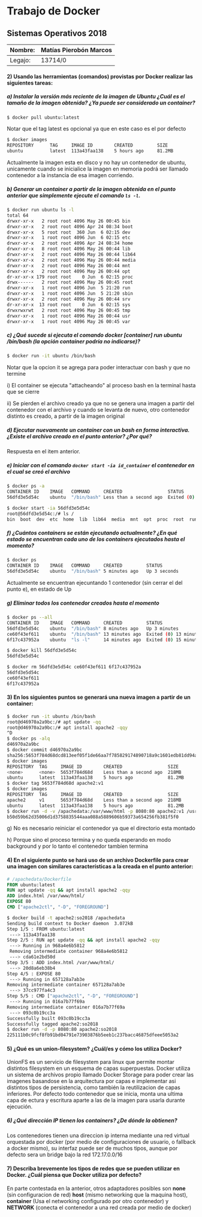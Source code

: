 # Trabajo de Docker

## Sistemas Operativos 2018

| Nombre: | Matías Pierobón Marcos |
| ------- | ---------------------- |
| Legajo: | 13714/0                |



#### 2) Usando las herramientas (comandos) provistas por Docker realizar las siguientes tareas:

##### a) Instalar la versión más reciente de la imagen de Ubuntu ¿Cuál es el tamaño de la imagen obtenida? ¿Ya puede ser considerado un container?

```bash
$ docker pull ubuntu:latest
```

Notar que el tag latest es opcional ya que en este caso es el por defecto

```bash
$ docker images
REPOSITORY		TAG		IMAGE ID		CREATED			SIZE
ubuntu			latest	113a43faa138	5 hours ago		81.2MB
```

Actualmente la imagen esta en disco y no hay un contenedor de ubuntu, unicamente cuando se inicialice la imagen en memoria podrá ser llamado contenedor a la instancia de esa imagen corriendo.

##### b) Generar un container a partir de la imagen obtenida en el punto anterior que simplemente ejecute el comando `ls -l`. 

```bash
$ docker run ubuntu ls -l
total 64
drwxr-xr-x   2 root root 4096 May 26 00:45 bin
drwxr-xr-x   2 root root 4096 Apr 24 08:34 boot
drwxr-xr-x   5 root root  360 Jun  6 02:15 dev
drwxr-xr-x   1 root root 4096 Jun  6 02:15 etc
drwxr-xr-x   2 root root 4096 Apr 24 08:34 home
drwxr-xr-x   8 root root 4096 May 26 00:44 lib
drwxr-xr-x   2 root root 4096 May 26 00:44 lib64
drwxr-xr-x   2 root root 4096 May 26 00:44 media
drwxr-xr-x   2 root root 4096 May 26 00:44 mnt
drwxr-xr-x   2 root root 4096 May 26 00:44 opt
dr-xr-xr-x 179 root root    0 Jun  6 02:15 proc
drwx------   2 root root 4096 May 26 00:45 root
drwxr-xr-x   1 root root 4096 Jun  5 21:20 run
drwxr-xr-x   1 root root 4096 Jun  5 21:20 sbin
drwxr-xr-x   2 root root 4096 May 26 00:44 srv
dr-xr-xr-x  13 root root    0 Jun  6 02:15 sys
drwxrwxrwt   2 root root 4096 May 26 00:45 tmp
drwxr-xr-x   1 root root 4096 May 26 00:44 usr
drwxr-xr-x   1 root root 4096 May 26 00:45 var
```

##### c) ¿Qué sucede si ejecuta el comando docker [container] run ubuntu /bin/bash (la opción container podría no indicarse)?

```bash
$ docker run -it ubuntu /bin/bash
```

Notar que la opcion it se agrega para poder interactuar con bash y que no termine

i) El container se ejecuta "attacheando" al proceso bash en la terminal hasta que se cierre

ii) Se pierden el archivo creado ya que no se genera una imagen a partir del contenedor con el archivo y cuando se levanta de nuevo, otro contenedor distinto es creado, a partir de la imagen original

##### d) Ejecutar nuevamente un container con un bash en forma interactiva. ¿Existe el archivo creado en el punto anterior? ¿Por qué? 

Respuesta en el item anterior.

##### e) Iniciar con el comando `docker start -ia id_container` el contenedor en el cual se creó el archivo 

```bash
$ docker ps -a
CONTAINER ID	IMAGE	COMMAND		CREATED					STATUS
56dfd3e5d54c	ubuntu	"/bin/bash"	Less than a second ago	Exited (0)
```

```bash
$ docker start -ia 56dfd3e5d54c
root@56dfd3e5d54c:/# ls /
bin  boot  dev  etc  home  lib  lib64  media  mnt  opt  proc  root  run  sbin  so2018  srv  sys  tmp  usr  var
```

##### f) ¿Cuántos containers se están ejecutando actualmente? ¿En qué estado se encuentran cada uno de los containers ejecutados hasta el momento?

```bash
$ docker ps
CONTAINER ID	IMAGE	COMMAND		CREATED			STATUS
56dfd3e5d54c	ubuntu	"/bin/bash"	5 minutes ago	Up 3 seconds
```

Actualmente se encuentran ejecuntando 1 contenedor (sin cerrar el del punto e), en estado de Up

##### g) Eliminar todos los contenedor creados hasta el momento

```bash
$ docker ps --all
CONTAINER ID	IMAGE	COMMAND		CREATED			STATUS
56dfd3e5d54c	ubuntu	"/bin/bash"	8 minutes ago	Up 3 minutes
ce60f43ef611	ubuntu	"/bin/bash"	13 minutes ago	Exited (0) 13 minutes ago
6f17c437952a	ubuntu	"ls -l"		14 minutes ago	Exited (0) 15 minutes ago

$ docker kill 56dfd3e5d54c
56dfd3e5d54c

$ docker rm 56dfd3e5d54c ce60f43ef611 6f17c437952a
56dfd3e5d54c
ce60f43ef611
6f17c437952a
```

#### 3) En los siguientes puntos se generará una nueva imagen a partir de un container:

```bash
$ docker run -it ubuntu /bin/bash
root@d46970a2a9bc:/# apt update -qq
root@d46970a2a9bc:/# apt install apache2 -qqy
^D
$ docker ps -alq
d46970a2a9bc
$ docker commit d46970a2a9bc
sha256:5653f784d68dcd813eef05f1de66aa7f785829174890718a9c1601edb81dd94a
$ docker images
REPOSITORY	TAG		IMAGE ID		CREATED					SIZE
<none>		<none>	5653f784d68d	Less than a second ago	218MB
ubuntu		latest	113a43faa138	5 hours ago				81.2MB
$ docker tag 5653f784d68d apache2:v1
$ docker images
REPOSITORY	TAG		IMAGE ID		CREATED					SIZE
apache2		v1		5653f784d68d	Less than a second ago	218MB
ubuntu		latest	113a43faa138	5 hours ago				81.2MB
$ docker run -d -v /apachedata:/var/www/html -p 8080:80 apache2:v1 /usr/sbin/apache2ctl -D FOREGROUND
b50d59b62d35006d1d3758835544aaa088a5889606b59373a654256fb381f5f0
```

g) No es necesario reiniciar el contenedor ya que el directorio esta montado

h) Porque sino el proceso termina y no queda esperando en modo background y por lo tanto el contenedor tambíen termina

#### 4) En el siguiente punto se hará uso de un archivo Dockerfile para crear una imagen con similares características a la creada en el punto anterior:

```dockerfile
# /apachedata/Dockerfile
FROM ubuntu:latest
RUN apt update -qq && apt install apache2 -qqy
ADD index.html /var/www/html/
EXPOSE 80
CMD ["apache2ctl", "-D", "FOREGROUND"]
```

```bash
$ docker build -t apache2:so2018 /apachedata
Sending build context to Docker daemon  3.072kB
Step 1/5 : FROM ubuntu:latest
 ---> 113a43faa138
Step 2/5 : RUN apt update -qq && apt install apache2 -qqy
 ---> Running in 968a4e6b5812
 Removing intermediate container 968a4e6b5812
 ---> cda61e2bd50d
Step 3/5 : ADD index.html /var/www/html/
 ---> 20d8a6eb38b4
Step 4/5 : EXPOSE 80
 ---> Running in 657128a7ab3e
Removing intermediate container 657128a7ab3e
 ---> 37cc977fa4c3
Step 5/5 : CMD ["apache2ctl", "-D", "FOREGROUND"]
 ---> Running in 016a7b77f69a
Removing intermediate container 016a7b77f69a
 ---> 093c0b19cc3a
Successfully built 093c0b19cc3a
Successfully tagged apache2:so2018
$ docker run -d -p 8080:80 apache2:so2018
225111b0c9fcf8fb91bd04791e73903876b5eeb1c237bacc46875dfeee5053a2
```

#### 5) ¿Qué es un union-filesystem? ¿Cuál/es y cómo los utiliza Docker?

UnionFS es un servicio de filesystem para linux que permite montar distintos filesystem en un esquema de capas superpuestas. Docker utiliza un sistema de archivos propio llamado Docker Storage para poder crear las imagenes basandose en la arquitectura por capas e implementar asi distintos tipos de persistencia, como también la reutilizacion de capas inferiores. Por defecto todo contenedor que se inicia, monta una ultima capa de ectura y escritura aparte a las de la imagen para usarla durante ejecución.

##### 6) ¿Qué dirección IP tienen los containers? ¿De dónde la obtienen?

Los contenedores tienen una direccion ip interna mediante una red virtual orquestada por docker (por medio de configuraciones de usuario, o fallback a docker mismo), su interfaz puede ser de muchos tipos, aunque por defecto sera un bridge bajo la red 172.17.0.0/16

#### 7) Describa brevemente los tipos de redes que se pueden utilizar en Docker. ¿Cuál piensa que Docker utiliza por defecto? 

En parte contestada en la anterior, otros adaptadores posibles son **none** (sin configuracion de red) **host** (mismo networking que la maquina host), **container** (Usa el networking configurado por otro contenedor) y **NETWORK** (conecta el contenedor a una red creada por medio de docker) 